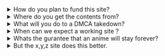 <details>
	<summary>How do you plan to fund this site?</summary>
	<p>
		=> I don't know, for now at least. But I have made the site to be as cost effective as possible.
		I plan on funding through patreon at some point.
	</p>
</details>

<details>
	<summary>Where do you get the contents from?</summary>
	<p>=> Mostly from <a class="has-text-white" href="https://nyaa.si">nyaa</a></p>
</details>

<details>
	<summary>What will you do to a DMCA takedown?</summary>
	<p>
		=> I am not storing much for this site. But in reality our site will eventually be DMCA striked.
		Thats why this site will have an import export feature. Since the code is
		<a class="has-text-white" href="https://github.com/baseplate-admin/coreProject/">open source</a
		>, anyone can host the site and the user can just import the data.
	</p>
</details>

<details>
	<summary>When can we expect a working site ?</summary>
	<p>
		=> I don't know actually. With my current financial status, it's really hard for me to host this
		site (We need around 25$ - 30$ to host this, hopefully ! ).
	</p>
</details>

<details>
	<summary>Whats the gurantee that an anime will stay forever?</summary>
	<p>
		=> Theres no gurantee. But we have 2 cloud provider, an offline hard disk backup. Unless we get
		DMCA striked at both CDN, my house catches on fire, all the content uploaded on the site should
		stay for lifetime
	</p>
</details>

<details>
	<summary>But the x,y,z site does this better.</summary>
	<p>
		=> I am sorry I couldn't meet your expectations. So maybe you can make
		<a class="has-text-white" href="https://github.com/baseplate-admin/coreProject/">this</a>
		site look even better?
	</p>
</details>
